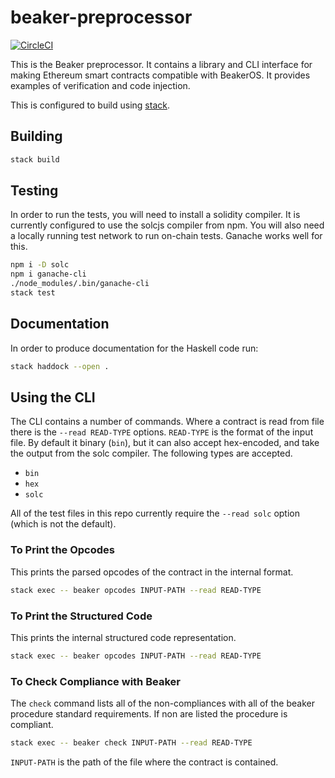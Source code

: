 # beaker-preprocessor

[![CircleCI](https://circleci.com/gh/Daolab/beaker-preprocessor.svg?style=svg&circle-token=94c1ada8b1bd409ae2f7355cb4c76d4082cc1ad9)](https://circleci.com/gh/Daolab/beaker-preprocessor)

This is the Beaker preprocessor. It contains a library and CLI interface for
making Ethereum smart contracts compatible with BeakerOS. It provides examples
of verification and code injection.

This is configured to build using
[stack](https://docs.haskellstack.org/en/stable/README/).

## Building

```sh
stack build
```

## Testing

In order to run the tests, you will need to install a solidity compiler. It is
currently configured to use the solcjs compiler from npm. You will also need a
locally running test network to run on-chain tests. Ganache works well for this.

```sh
npm i -D solc
npm i ganache-cli
./node_modules/.bin/ganache-cli
stack test
```

## Documentation

In order to produce documentation for the Haskell code run:

```sh
stack haddock --open .
```

## Using the CLI

The CLI contains a number of commands. Where a contract is read from file there
is the `--read READ-TYPE` options. `READ-TYPE` is the format of the input file.
By default it binary (`bin`), but it can also accept hex-encoded, and
take the output from the solc compiler. The following types are accepted.

* `bin`
* `hex`
* `solc`

All of the test files in this repo currently require the `--read solc`
option (which is not the default).

### To Print the Opcodes

This prints the parsed opcodes of the contract in the internal format.

```sh
stack exec -- beaker opcodes INPUT-PATH --read READ-TYPE
```

### To Print the Structured Code

This prints the internal structured code representation.

```sh
stack exec -- beaker opcodes INPUT-PATH --read READ-TYPE
```

### To Check Compliance with Beaker

The `check` command lists all of the non-compliances with all of the beaker
procedure standard requirements. If non are listed the procedure is compliant.

```sh
stack exec -- beaker check INPUT-PATH --read READ-TYPE
```

`INPUT-PATH` is the path of the file where the contract is contained.

